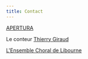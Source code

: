 ```yaml
---
title: Contact
---
```

[APERTURA](ensemble.apertura@free.fr)

Le conteur [Thierry  Giraud](https://thierrygiraudconteur.wordpress.com/)

[L'Ensemble Choral de Libourne](https://ensemble-choral-de-libourne.s2.yapla.com/fr/presentation)